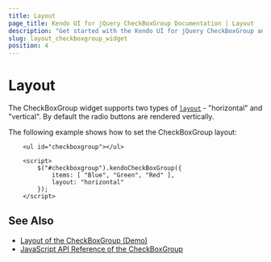 ```yaml
---
title: Layout
page_title: Kendo UI for jQuery CheckBoxGroup Documentation | Layout
description: "Get started with the Kendo UI for jQuery CheckBoxGroup and learn about the layouts it supports."
slug: layout_checkboxgroup_widget
position: 4
---
```


# Layout

The CheckBoxGroup widget supports two types of [`layout`](/api/javascript/ui/checkboxgroup/configuration/layout) - "horizontal" and "vertical". By default the radio buttons are rendered vertically.

The following example shows how to set the CheckBoxGroup layout:

```dojo
    <ul id="checkboxgroup"></ul>

    <script>
        $("#checkboxgroup").kendoCheckBoxGroup({
            items: [ "Blue", "Green", "Red" ],
            layout: "horizontal"
        });
    </script>
```

## See Also

* [Layout of the CheckBoxGroup (Demo)](https://demos.telerik.com/kendo-ui/checkboxgroup/layout)
* [JavaScript API Reference of the CheckBoxGroup](/api/javascript/ui/checkboxgroup)

